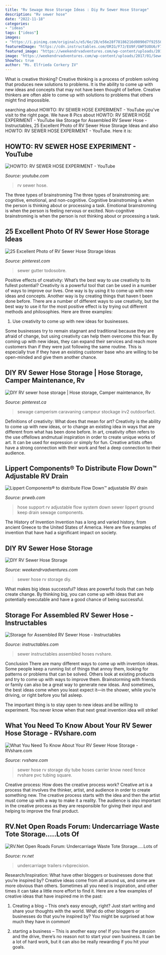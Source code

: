 ```yaml
---
title: "Rv Sewage Hose Storage Ideas : Diy Rv Sewer Hose Storage"
description: "Rv sewer hose"
date: "2022-11-18"
categories:
- "ideas"
tags: ["ideas"]
images:
- "https://i.pinimg.com/originals/e5/6e/28/e56e28f78186216d0090d7f925506f0b.jpg"
featuredImage: "https://cdn.instructables.com/ORIG/F7J/EU9F/GWF5UOU6/F7JEU9FGWF5UOU6.jpg"
featured_image: "https://weekendrvadventures.com/wp-content/uploads/2017/01/Sewer_1-e1484455073458.jpg"
image: "https://weekendrvadventures.com/wp-content/uploads/2017/01/Sewer_1-e1484455073458.jpg"
ShowToc: true
author: "Ms. Elfrieda Corkery IV"
---
```



What is creative thinking?
Creative thinking is a process of problem solving that produces new solutions to problems. It is the ability to come up with new ideas and concepts that may not have been thought of before. Creative thinkers are often able to come up with solutions to problems that others might find impossible.

	

		
searching about HOWTO: RV SEWER HOSE EXPERIMENT - YouTube you've visit to the right page. We have 8 Pics about HOWTO: RV SEWER HOSE EXPERIMENT - YouTube like Storage for Assembled RV Sewer Hose - Instructables, 25 Excellent Photo of RV Sewer Hose Storage Ideas and also HOWTO: RV SEWER HOSE EXPERIMENT - YouTube. Here it is:
		
    
## HOWTO: RV SEWER HOSE EXPERIMENT - YouTube

<img loading=lazy src="https://i.ytimg.com/vi/KFWz9n2glpA/maxresdefault.jpg" onerror="this.onerror=null;this.src='https://tse4.mm.bing.net/th?id=OIP.GwF9B9xlucvDLp_YxqpAjQHaEK&amp;pid=15.1';" alt="HOWTO: RV SEWER HOSE EXPERIMENT - YouTube">

_Source: youtube.com_

>rv sewer hose. 

	

The three types of brainstroming
The three types of brainstroming are: cognitive, emotional, and non-cognitive. Cognitive brainstroming is when the person is thinking about or processing a task. Emotional brainstroming is when the person is feeling nervous or excited. Non-cognitive brainstroming is when the person is not thinking about or processing a task.

    
## 25 Excellent Photo Of RV Sewer Hose Storage Ideas

<img loading=lazy src="https://i.pinimg.com/originals/6a/d6/64/6ad664db5c01f41acae509b5baad76b1.jpg" onerror="this.onerror=null;this.src='https://tse4.mm.bing.net/th?id=OIP.kN0AmrUl40e6D54M4znqggHaFj&amp;pid=15.1';" alt="25 Excellent Photo of RV Sewer Hose Storage Ideas">

_Source: pinterest.com_

>sewer gutter todosobre. 

	

Positive effects of creativity: What’s the best way to use creativity to its fullest potential?
Creativity is a powerful tool that can be used in a number of ways to improve our lives. One way is by using it to come up with new ideas and concepts. Another way is by creating things that haven t been done before. There are a number of different ways to use creativity, but the best way to use it for the most positive effect is by trying out different methods and philosophies. Here are three examples:
1. Use creativity to come up with new ideas for businesses.

Some businesses try to remain stagnant and traditional because they are afraid of change, but using creativity can help them overcome this fear. By coming up with new ideas, they can expand their services and reach more customers than if they were just following the same routine. This is especially true if they have an existing customer base who are willing to be open-minded and give them another chance.

    
## DIY RV Sewer Hose Storage | Hose Storage, Camper Maintenance, Rv

<img loading=lazy src="https://i.pinimg.com/originals/e5/6e/28/e56e28f78186216d0090d7f925506f0b.jpg" onerror="this.onerror=null;this.src='https://tse2.mm.bing.net/th?id=OIP.5t6ARXFh8fgeYTMYnEXc3wHaEK&amp;pid=15.1';" alt="DIY RV sewer hose storage | Hose storage, Camper maintenance, Rv">

_Source: pinterest.ca_

>sewage camperism caravaning campeur stockage irv2 outdoorfact. 

	

Definitions of creativity: What does that mean for art?
Creativity is the ability to come up with new ideas, or to change an existing idea in ways that are different from what has been done before. In art, creativity often refers to the use offellows andmutual inspiration in order to create unique works of art. It can be used for expression or simply for fun. Creative artists often have a strong connection with their work and feel a deep connection to their audience.

    
## Lippert Components® To Distribute Flow Down™ Adjustable RV Drain

<img loading=lazy src="http://ww1.prweb.com/prfiles/2015/04/15/12655981/FlowDown-59-2.jpg" onerror="this.onerror=null;this.src='https://tse2.mm.bing.net/th?id=OIP.LEvX-B7jjXZiBWLd2xQivgHaE8&amp;pid=15.1';" alt="Lippert Components® to distribute Flow Down™ adjustable RV drain">

_Source: prweb.com_

>hose support rv adjustable flow system down sewer lippert ground keep drain sewage components. 

	

The History of Invention
Invention has a long and varied history, from ancient Greece to the United States of America. Here are five examples of invention that have had a significant impact on society.

    
## DIY RV Sewer Hose Storage

<img loading=lazy src="https://weekendrvadventures.com/wp-content/uploads/2017/01/Sewer_1-e1484455073458.jpg" onerror="this.onerror=null;this.src='https://tse4.mm.bing.net/th?id=OIP.V_OKtB-EX1eoryh06H0IxAHaJ6&amp;pid=15.1';" alt="DIY RV Sewer Hose Storage">

_Source: weekendrvadventures.com_

>sewer hose rv storage diy. 

	

What makes big ideas successful?
Ideas are powerful tools that can help create change. By thinking big, you can come up with ideas that are potentially executable and have a good chance of being successful.

    
## Storage For Assembled RV Sewer Hose - Instructables

<img loading=lazy src="https://cdn.instructables.com/ORIG/F7J/EU9F/GWF5UOU6/F7JEU9FGWF5UOU6.jpg" onerror="this.onerror=null;this.src='https://tse2.mm.bing.net/th?id=OIP.2WPJidXzoTQSAF4LxFbHoAHaJ4&amp;pid=15.1';" alt="Storage for Assembled RV Sewer Hose - Instructables">

_Source: instructables.com_

>sewer instructables assembled hoses rvshare. 

	

Conclusion
There are many different ways to come up with invention ideas. Some people keep a running list of things that annoy them, looking for patterns or problems that can be solved. Others look at existing products and try to come up with ways to improve them.
 Brainstorming with friends or family can also be a great way to generate new ideas. And sometimes, the best ideas come when you least expect it—in the shower, while you’re driving, or right before you fall asleep.

The important thing is to stay open to new ideas and be willing to experiment. You never know when that next great invention idea will strike!

    
## What You Need To Know About Your RV Sewer Hose Storage - RVshare.com

<img loading=lazy src="https://blog-cdn.rvshare.com/wp-content/uploads/2015/04/DIY-sewer-hoses.jpg" onerror="this.onerror=null;this.src='https://tse1.mm.bing.net/th?id=OIP.yn57ABiNp8oUH96Iuvjr8AHaFj&amp;pid=15.1';" alt="What You Need To Know About Your RV Sewer Hose Storage - RVshare.com">

_Source: rvshare.com_

>sewer hose rv storage diy tube hoses carrier know need fence rvshare pvc tubing square. 

	

Creative process: How does the creative process work?
Creative art is a process that involves the thinker, artist, and audience in order to create something new. The creative process starts with the idea and then the artist must come up with a way to make it a reality. The audience is also important in the creative process as they are responsible for giving their input and helping to improve the final product.

    
## RV.Net Open Roads Forum: Undercarriage Waste Tote Storage.....Lots Of

<img loading=lazy src="http://images108.fotki.com/v1629/photos/2/36012/13805932/PA160014-vi.jpg" onerror="this.onerror=null;this.src='https://tse2.mm.bing.net/th?id=OIP.Mm9YRxKZ_5MpYgJSZnE2gAHaEK&amp;pid=15.1';" alt="RV.Net Open Roads Forum: Undercarriage Waste Tote Storage.....Lots of">

_Source: rv.net_

>undercarriage trailers rvbprecision. 

	

Research/Inspiration: What have other bloggers or businesses done that you’re inspired by?
Creative ideas come from all around us, and some are more obvious than others. Sometimes all you need is inspiration, and other times it can take a little more effort to find it. Here are a few examples of creative ideas that have inspired me in the past: 
1. Creating a blog – This one’s easy enough, right? Just start writing and share your thoughts with the world. What do other bloggers or businesses do that you’re inspired by? You might be surprised at how much they have in common! 

2. starting a business – This is another easy one! If you have the passion and the drive, there’s no reason not to start your own business. It can be a lot of hard work, but it can also be really rewarding if you hit your goals.

